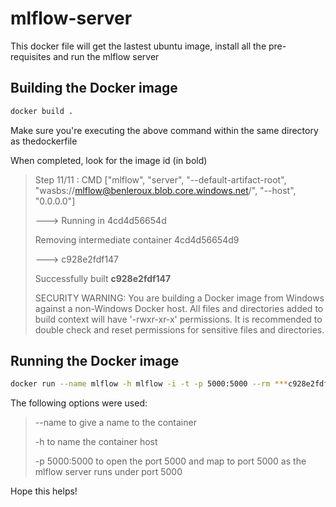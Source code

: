 # mlflow-server

This docker file will get the lastest ubuntu image, install all the pre-requisites and run the mlflow server

## Building the Docker image

```Bash
docker build .
```

Make sure you're executing the above command within the same directory as thedockerfile

When completed, look for the image id (in bold)

>Step 11/11 : CMD ["mlflow", "server", "--default-artifact-root", "wasbs://mlflow@benleroux.blob.core.windows.net/", "--host", "0.0.0.0"]
>
> ---> Running in 4cd4d56654d
>
>Removing intermediate container 4cd4d56654d9
>
> ---> c928e2fdf147
>
>Successfully built **c928e2fdf147**
>
>SECURITY WARNING: You are building a Docker image from Windows against a non-Windows Docker host. All files and directories added to build context will have '-rwxr-xr-x' permissions. It is
recommended to double check and reset permissions for sensitive files and directories.

## Running the Docker image

```Bash
docker run --name mlflow -h mlflow -i -t -p 5000:5000 --rm ***c928e2fdf147***
```

The following options were used:

>--name to give a name to the container
>
>-h to name the container host
>
>-p 5000:5000 to open the port 5000 and map to port 5000 as the mlflow server runs under port 5000

Hope this helps!
